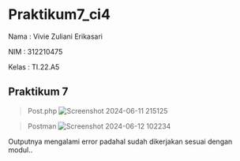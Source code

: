# Praktikum7_ci4

Nama : Vivie Zuliani Erikasari

NIM : 312210475

Kelas : TI.22.A5

## Praktikum 7
> Post.php
![Screenshot 2024-06-11 215125](https://github.com/VivieZuliani/Praktikum7_ci4/assets/130271255/d12a8da3-c0db-4c0b-9f7d-46b4d6956956)

> Postman
![Screenshot 2024-06-12 102234](https://github.com/VivieZuliani/Praktikum7_ci4/assets/130271255/c2dbe7e1-5bc0-4ada-81b3-b4ba3aa62d1d)


Outputnya mengalami error padahal sudah dikerjakan sesuai dengan modul..
